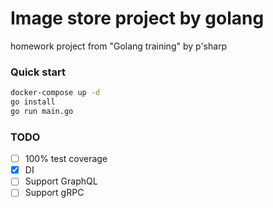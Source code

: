 # Image store project by golang

homework project from "Golang training" by p'sharp

### Quick start

```bash
docker-compose up -d
go install
go run main.go
```

### TODO
- [ ] 100% test coverage
- [x] DI
- [ ] Support GraphQL
- [ ] Support gRPC
